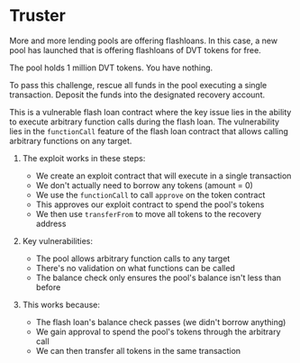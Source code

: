 # Truster

More and more lending pools are offering flashloans. In this case, a new pool has launched that is offering flashloans of DVT tokens for free.

The pool holds 1 million DVT tokens. You have nothing.

To pass this challenge, rescue all funds in the pool executing a single transaction. Deposit the funds into the designated recovery account.


This is a vulnerable flash loan contract where the key issue lies in the ability to execute arbitrary function calls during the flash loan.
The vulnerability lies in the `functionCall` feature of the flash loan contract that allows calling arbitrary functions on any target.

1. The exploit works in these steps:
   - We create an exploit contract that will execute in a single transaction
   - We don't actually need to borrow any tokens (amount = 0)
   - We use the `functionCall` to call `approve` on the token contract
   - This approves our exploit contract to spend the pool's tokens
   - We then use `transferFrom` to move all tokens to the recovery address

2. Key vulnerabilities:
   - The pool allows arbitrary function calls to any target
   - There's no validation on what functions can be called
   - The balance check only ensures the pool's balance isn't less than before

3. This works because:
   - The flash loan's balance check passes (we didn't borrow anything)
   - We gain approval to spend the pool's tokens through the arbitrary call
   - We can then transfer all tokens in the same transaction



